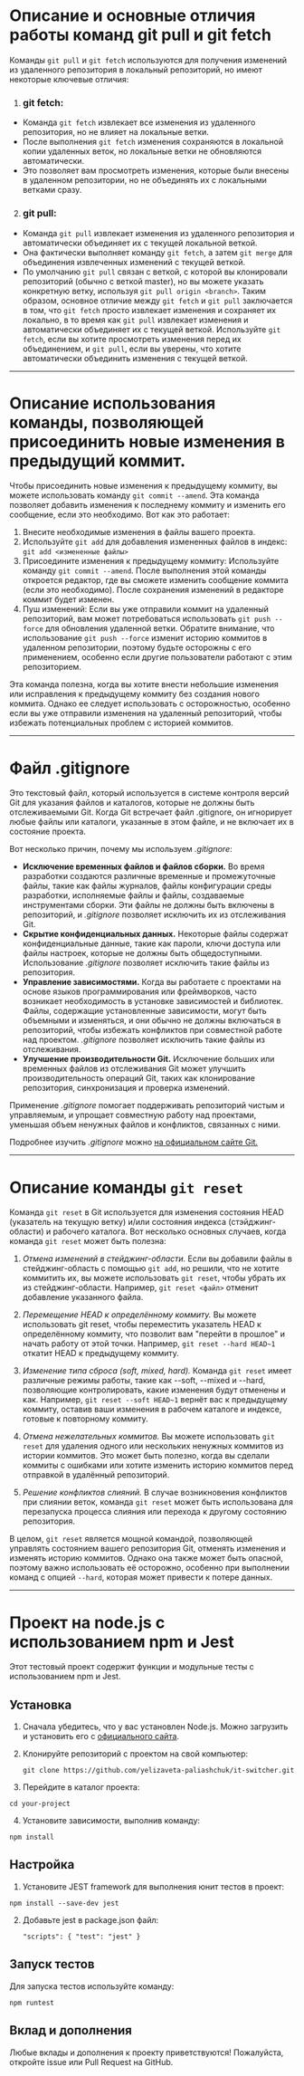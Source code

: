 # Описание и основные отличия работы команд git pull и git fetch

Команды `git pull` и `git fetch` используются для получения изменений из удаленного репозитория в локальный репозиторий, но имеют некоторые ключевые отличия:

1. ### git fetch:

- Команда `git fetch` извлекает все изменения из удаленного репозитория, но не влияет на локальные ветки.
- После выполнения `git fetch` изменения сохраняются в локальной копии удаленных веток, но локальные ветки не обновляются автоматически.
- Это позволяет вам просмотреть изменения, которые были внесены в удаленном репозитории, но не объединять их с локальными ветками сразу.

2. ### git pull:

- Команда `git pull` извлекает изменения из удаленного репозитория и автоматически объединяет их с текущей локальной веткой.
- Она фактически выполняет команду `git fetch`, а затем `git merge` для объединения извлеченных изменений с текущей веткой.
- По умолчанию `git pull` связан с веткой, с которой вы клонировали репозиторий (обычно с веткой master), но вы можете указать конкретную ветку, используя `git pull origin <branch>`.
  Таким образом, основное отличие между `git fetch` и `git pull` заключается в том, что `git fetch` просто извлекает изменения и сохраняет их локально, в то время как `git pull` извлекает изменения и автоматически объединяет их с текущей веткой. Используйте `git fetch`, если вы хотите просмотреть изменения перед их объединением, и `git pull`, если вы уверены, что хотите автоматически объединить изменения с текущей веткой.

---

# Описание использования команды, позволяющей присоединить новые изменения в предыдущий коммит.

Чтобы присоединить новые изменения к предыдущему коммиту, вы можете использовать команду `git commit --amend`. Эта команда позволяет добавить изменения к последнему коммиту и изменить его сообщение, если это необходимо. Вот как это работает:

1. Внесите необходимые изменения в файлы вашего проекта.
2. Используйте `git add` для добавления измененных файлов в индекс: `git add <измененные файлы>`
3. Присоедините изменения к предыдущему коммиту: Используйте команду `git commit --amend`. После выполнения этой команды откроется редактор, где вы сможете изменить сообщение коммита (если это необходимо). После сохранения изменений в редакторе коммит будет изменен.
4. Пуш изменений: Если вы уже отправили коммит на удаленный репозиторий, вам может потребоваться использовать `git push --force` для обновления удаленной ветки. Обратите внимание, что использование `git push --force` изменит историю коммитов в удаленном репозитории, поэтому будьте осторожны с его применением, особенно если другие пользователи работают с этим репозиторием.

Эта команда полезна, когда вы хотите внести небольшие изменения или исправления к предыдущему коммиту без создания нового коммита. Однако ее следует использовать с осторожностью, особенно если вы уже отправили изменения на удаленный репозиторий, чтобы избежать потенциальных проблем с историей коммитов.

---

# Файл .gitignore

Это текстовый файл, который используется в системе контроля версий Git для указания файлов и каталогов, которые не должны быть отслеживаемыми Git. Когда Git встречает файл .gitignore, он игнорирует любые файлы или каталоги, указанные в этом файле, и не включает их в состояние проекта.

Вот несколько причин, почему мы используем _.gitignore_:

- **Исключение временных файлов и файлов сборки.**
  Во время разработки создаются различные временные и промежуточные файлы, такие как файлы журналов, файлы конфигурации среды разработки, исполняемые файлы и файлы, создаваемые инструментами сборки. Эти файлы не должны быть включены в репозиторий, и _.gitignore_ позволяет исключить их из отслеживания Git.
- **Скрытие конфиденциальных данных.**
  Некоторые файлы содержат конфиденциальные данные, такие как пароли, ключи доступа или файлы настроек, которые не должны быть общедоступными. Использование _.gitignore_ позволяет исключить такие файлы из репозитория.
- **Управление зависимостями.**
  Когда вы работаете с проектами на основе языков программирования или фреймворков, часто возникает необходимость в установке зависимостей и библиотек. Файлы, содержащие установленные зависимости, могут быть объемными и изменяться, и они обычно не должны включаться в репозиторий, чтобы избежать конфликтов при совместной работе над проектом. _.gitignore_ позволяет исключить такие файлы из отслеживания.
- **Улучшение производительности Git.**
  Исключение больших или временных файлов из отслеживания Git может улучшить производительность операций Git, таких как клонирование репозитория, синхронизация и проверка изменений.

Применение _.gitignore_ помогает поддерживать репозиторий чистым и управляемым, и упрощает совместную работу над проектами, уменьшая объем ненужных файлов и конфликтов, связанных с ними.

Подробнее изучить _.gitignore_ можно [на официальном сайте Git.](https://git-scm.com/docs/gitignore)

---

# Описание команды `git reset`

Команда `git reset` в Git используется для изменения состояния HEAD (указатель на текущую ветку) и/или состояния индекса (стэйджинг-области) и рабочего каталога.
Вот несколько основных случаев, когда команда `git reset` может быть полезна:

1. _Отмена изменений в стейджинг-области._ Если вы добавили файлы в стейджинг-область с помощью `git add`, но решили, что не хотите коммитить их, вы можете использовать `git reset`, чтобы убрать их из стейджинг-области. Например, `git reset <файл>` отменит добавление указанного файла.

2. _Перемещение HEAD к определённому коммиту._ Вы можете использовать git reset, чтобы переместить указатель HEAD к определённому коммиту, что позволит вам "перейти в прошлое" и начать работу от этой точки. Например, `git reset --hard HEAD~1` откатит HEAD к предыдущему коммиту.

3. _Изменение типа сброса (soft, mixed, hard)._ Команда `git reset` имеет различные режимы работы, такие как --soft, --mixed и --hard, позволяющие контролировать, какие изменения будут отменены и как. Например, `git reset --soft HEAD~1` вернёт вас к предыдущему коммиту, оставив ваши изменения в рабочем каталоге и индексе, готовые к повторному коммиту.

4. _Отмена нежелательных коммитов._ Вы можете использовать `git reset` для удаления одного или нескольких ненужных коммитов из истории коммитов. Это может быть полезно, когда вы сделали коммиты с ошибками или хотите изменить историю коммитов перед отправкой в удалённый репозиторий.

5. _Решение конфликтов слияний._ В случае возникновения конфликтов при слиянии веток, команда `git reset` может быть использована для перезапуска процесса слияния или перехода к другому состоянию репозитория.

В целом, `git reset` является мощной командой, позволяющей управлять состоянием вашего репозитория Git, отменять изменения и изменять историю коммитов. Однако она также может быть опасной, поэтому важно использовать её осторожно, особенно при выполнении команд с опцией `--hard`, которая может привести к потере данных.

---

# Проект на node.js с использованием npm и Jest

Этот тестовый проект содержит функции и модульные тесты с использованием npm и Jest.

## Установка

1. Сначала убедитесь, что у вас установлен Node.js. Можно загрузить и установить его с [официального сайта](https://nodejs.org/).

2. Клонируйте репозиторий с проектом на свой компьютер:

   `git clone https://github.com/yelizaveta-paliashchuk/it-switcher.git`

3. Перейдите в каталог проекта:

`cd your-project`

4. Установите зависимости, выполнив команду:

`npm install`

## Настройка

1. Установите JEST framework для выполнения юнит тестов в проект:

`npm install --save-dev jest`

2. Добавьте jest в package.json файл:

   `"scripts": {
 "test": "jest"
}`

## Запуск тестов

Для запуска тестов используйте команду:

`npm runtest`

## Вклад и дополнения

Любые вклады и дополнения к проекту приветствуются! Пожалуйста, откройте issue или Pull Request на GitHub.
